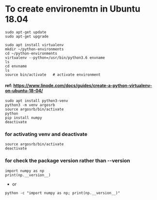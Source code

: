 # To create environemtn in Ubuntu 18.04

```console
sudo apt-get update
sudo apt-get upgrade

sudo apt install virtualenv
mkdir ~/python-environments
cd ~/python-environments
virtualenv --python=/usr/bin/python3.6 envname
ls
cd envname
ls
source bin/activate   # activate environment

```

#### ref: https://www.linode.com/docs/guides/create-a-python-virtualenv-on-ubuntu-18-04/



```console
sudo apt install python3-venv
python3 -m venv argosrb
source argosrb/bin/activate
python
pip install numpy
deactivate
```

### for activating venv and deactivate
```console
source argosrb/bin/activate
deactivate
```

### for check the package version rather than --version
```console
import numpy as np
print(np.__version__)
```
- or
```console
python -c "import numpy as np; print(np.__version__)"
```   
